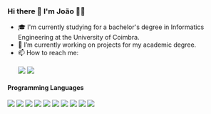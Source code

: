 ### Hi there 👋 I'm João 👨‍💻

- 🎓 I'm currently studying for a bachelor's degree in Informatics Engineering at the University of Coimbra.
- 🔭 I’m currently working on projects for my academic degree.
- 📫 How to reach me: <br /> <br />[![](https://img.shields.io/badge/-lopix23@gmail.com-333333?style=flat&logo=Gmail&logoColor=red&link=mailto:lopix23@gmail.com)](mailto:lopix23@gmail.com)  [![](https://img.shields.io/badge/LinkedIn-333333?style=flat&logo=linkedin&logoColor=blue)]()

#### Programming Languages

[![](https://img.shields.io/badge/-C-333333?style=flat&logo=C%2B%2B&logoColor=00599C)]()
[![](https://img.shields.io/badge/-C++-333333?style=flat&logo=C%2B%2B&logoColor=00599C)]()
[![](https://img.shields.io/badge/-Java-333333?style=flat&logo=Java&logoColor=c7620a)]()
[![](https://img.shields.io/badge/-Python-333333?style=flat&logo=Python&logoColor=c7c70a)]()
[![](https://img.shields.io/badge/-VisualBasic-333333?style=flat&logo=VisualStudio&logoColor=613c91)]()
[![](https://img.shields.io/badge/PostgresSQL-333333?style=flat&logo=postgresql&logoColor=2164c2)]()
[![](https://img.shields.io/badge/M-MatLab-333333?style=flat&logoColor=white)]()
[![](https://img.shields.io/badge/ASM-Assembly-333333?style=flat&logoColor=white)]()
[![](https://img.shields.io/badge/SP-SourcePawn-333333?style=flat&logoColor=white)]()
[![](https://img.shields.io/badge/AHK-AutoHotkey-333333?style=flat&logoColor=white)]()
